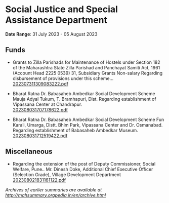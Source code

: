 # Social Justice and Special Assistance Department

**Date Range**: 31 July 2023 - 05 August 2023


## Funds
- Grants to Zilla Parishads for Maintenance of Hostels under Section 182 of the Maharashtra State Zilla Parishad and Panchayat Samiti Act, 1961 (Account Head 2225 0539) 31, Subsidiary Grants Non-salary Regarding disbursement of provisions under this scheme...\
  [202307311309083222.pdf](https://gr.maharashtra.gov.in/Site/Upload/Government%20Resolutions/English/202307311309083222.pdf)

- Bharat Ratna Dr. Babasaheb Ambedkar Social Development Scheme Mauja Adyal Tukum, T. Bramhapuri, Dist. Regarding establishment of Vipassana Center at Chandrapur.\
  [202308031707178622.pdf](https://gr.maharashtra.gov.in/Site/Upload/Government%20Resolutions/English/202308031707178622.pdf)

- Bharat Ratna Dr. Babasaheb Ambedkar Social Development Scheme Fun Karali, Umarga, Distt. Bhim Park, Vipassana Center and Dr. Osmanabad. Regarding establishment of Babasaheb Ambedkar Museum.\
  [202308031712519422.pdf](https://gr.maharashtra.gov.in/Site/Upload/Government%20Resolutions/English/202308031712519422.pdf)

## Miscellaneous
- Regarding the extension of the post of Deputy Commissioner, Social Welfare, Pune.. Mr. Dinesh Doke, Additional Chief Executive Officer (Selection Grade), Village Development Department\
  [202308021831161122.pdf](https://gr.maharashtra.gov.in/Site/Upload/Government%20Resolutions/English/202308021831161122.pdf)


*Archives of earlier summaries are available at http://mahsummary.orgpedia.in/en/archive.html*